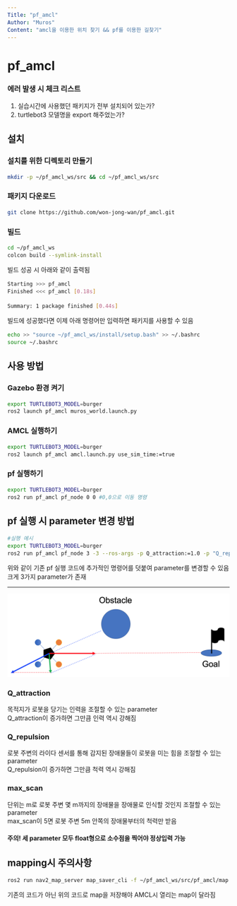 ```yaml
---
Title: "pf_amcl"
Author: "Muros"
Content: "amcl을 이용한 위치 찾기 && pf를 이용한 길찾기"
---
```


# pf_amcl

### 에러 발생 시 체크 리스트

1. 실습시간에 사용했던 패키지가 전부 설치되어 있는가?
2. turtlebot3 모델명을 export 해주었는가?

## 설치

### 설치를 위한 디렉토리 만들기

```bash
mkdir -p ~/pf_amcl_ws/src && cd ~/pf_amcl_ws/src 
```

### 패키지 다운로드

```bash
git clone https://github.com/won-jong-wan/pf_amcl.git
```

### 빌드

```bash
cd ~/pf_amcl_ws
colcon build --symlink-install
```

빌드 성공 시 아래와 같이 출력됨
```bash
Starting >>> pf_amcl 
Finished <<< pf_amcl [0.18s]                  

Summary: 1 package finished [0.44s]
```

빌드에 성공했다면 이제 아래 명령어만 입력하면 패키지를 사용할 수 있음
```bash
echo >> "source ~/pf_amcl_ws/install/setup.bash" >> ~/.bashrc
source ~/.bashrc
```

## 사용 방법

### Gazebo 환경 켜기
```bash
export TURTLEBOT3_MODEL=burger
ros2 launch pf_amcl muros_world.launch.py
```

### AMCL 실행하기
```bash
export TURTLEBOT3_MODEL=burger
ros2 launch pf_amcl amcl.launch.py use_sim_time:=true
```

### pf 실행하기 
```bash
export TURTLEBOT3_MODEL=burger
ros2 run pf_amcl pf_node 0 0 #0,0으로 이동 명령
```

## pf 실행 시 parameter 변경 방법

```bash
#실행 예시
export TURTLEBOT3_MODEL=burger
ros2 run pf_amcl pf_node 3 -3 --ros-args -p Q_attraction:=1.0 -p "Q_repulsion:=1.0" -p "max_scan:=100.0"
```

위와 같이 기존 pf 실행 코드에 추가적인 명령어를 덧붙여 parameter를 변경할 수 있음\
크게 3가지 parameter가 존재

----
![pf_image](/images/pf_rm.png)

### Q_attraction

목적지가 로봇을 당기는 인력을 조절할 수 있는 parameter\
Q_attraction이 증가하면 그만큼 인력 역시 강해짐

### Q_repulsion

로봇 주변의 라이다 센서를 통해 감지된 장애물들이 로봇을 미는 힘을 조절할 수 있는 parameter\
Q_repulsion이 증가하면 그만큼 척력 역시 강해짐

### max_scan

단위는 m로 로봇 주변 몇 m까지의 장애물을 장애물로 인식할 것인지 조절할 수 있는 parameter\
max_scan이 5면 로봇 주변 5m 안쪽의 장애물부터의 척력만 받음

#### 주의! 세 parameter 모두 float형으로 소수점을 찍어야 정상입력 가능

## mapping시 주의사항
```bash
ros2 run nav2_map_server map_saver_cli -f ~/pf_amcl_ws/src/pf_amcl/map
```
기존의 코드가 아닌 위의 코드로 map을 저장해야 AMCL시 열리는 map이 달라짐
